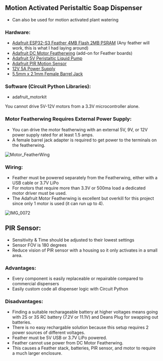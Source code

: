## Motion Activated Peristaltic Soap Dispenser
- Can also be used for motion activated plant watering

### Hardware:
- [Adafruit ESP32-S3 Feather 4MB Flash 2MB PSRAM](https://www.adafruit.com/product/5477) (Any feather will work, this is what I had laying around)
- [Adafruit DC Motor Featherwing](https://www.adafruit.com/product/2927) (add-on for Feather boards)
- [Adafruit 5V Peristaltic Liquid Pump](https://www.adafruit.com/product/3910)
- [Adafruit PIR Motion Sensor](https://www.adafruit.com/product/189)
- [12V 5A Power Supply](https://www.adafruit.com/product/352)
- [5.5mm x 2.1mm Female Barrel Jack](https://www.amazon.com/UltraPoE-Connector-%EF%BC%8C10pcs-Security-Monitoring/dp/B09XQZ5L6G)

### Software (Circuit Python Libraries):
- adafruit_motorkit

You cannot drive 5V-12V motors from a 3.3V microcontroller alone.

### Motor Featherwing Requires External Power Supply:
- You can drive the motor featherwing with an external 5V, 9V, or 12V power supply rated for at least 1.5 amps.
- A female barrel jack adapter is required to get power to the terminals on the featherwing.

![Motor_FeatherWing](https://github.com/user-attachments/assets/c5faf3c9-ce86-4347-8d9f-8b8e53042343)

### Wiring:
- Feather must be powered separately from the Featherwing, either with a USB cable or 3.7V LiPo
- For motors that require more than 3.3V or 500ma load a dedicated motor driver must be used.
- The Adafruit Motor Featherwing is excellent but overkill for this project since only 1 motor is used (it can run up to 4).

![IMG_0072](https://github.com/user-attachments/assets/28b96c72-c33c-4c0f-b874-d79c48edd41e)

## PIR Sensor:
- Sensitivity & Time should be adjusted to their lowest settings
- Sensor FOV is 180 degrees
- Reduce vision of PIR sensor with a housing so it only activates in a small area.

### Advantages:
- Every component is easily replaceable or repairable compared to commercial dispensers
- Easily custom code all dispenser logic with Circuit Python

### Disadvantages:
- Finding a suitable recharageable battery at higher voltages means going with 2S or 3S RC battery (7.2V or 11.1V) and Deans Plug for swapping out batteries.
- There is no easy rechargable solution because this setup requires 2 power sources of different voltages.
- Feather must be 5V USB or 3.7V LiPo powered.
- Feather cannot use power from DC Motor Featherwing.
- This causes a Feather stack, batteries, PIR sensor, and motor to require a much larger enclosure.
